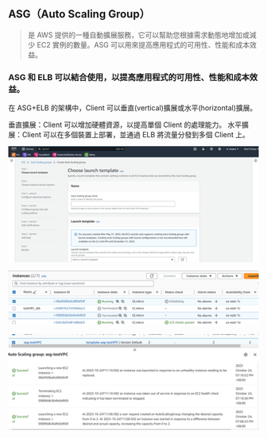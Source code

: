 ## ASG（Auto Scaling Group）

> 是 AWS 提供的一種自動擴展服務，它可以幫助您根據需求動態地增加或減少 EC2 實例的數量。ASG 可以用來提高應用程式的可用性、性能和成本效益。

### ASG 和 ELB 可以結合使用，以提高應用程式的可用性、性能和成本效益。

在 ASG+ELB 的架構中，Client 可以垂直(vertical)擴展或水平(horizontal)擴展。

垂直擴展：Client 可以增加硬體資源，以提高單個 Client 的處理能力。
水平擴展：Client 可以在多個裝置上部署，並通過 ELB 將流量分發到多個 Client 上。

![Alt text](image.png)

![Alt text](image-1.png)

![Alt text](image-2.png)